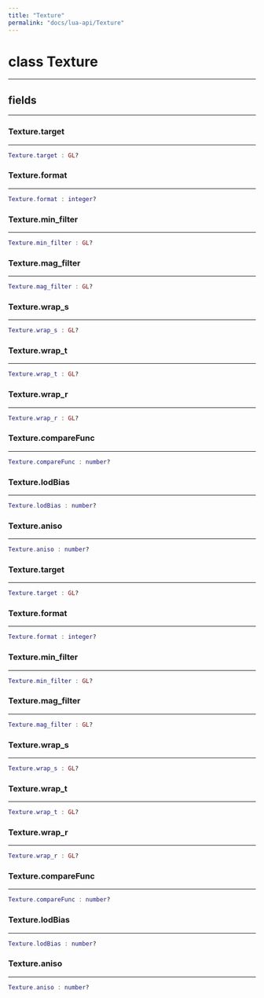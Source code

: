 ```yaml
---
title: "Texture"
permalink: "docs/lua-api/Texture"
---
```

# class Texture











---



## fields
---

### Texture.target
---
```lua
Texture.target : GL?
```










### Texture.format
---
```lua
Texture.format : integer?
```










### Texture.min_filter
---
```lua
Texture.min_filter : GL?
```










### Texture.mag_filter
---
```lua
Texture.mag_filter : GL?
```










### Texture.wrap_s
---
```lua
Texture.wrap_s : GL?
```










### Texture.wrap_t
---
```lua
Texture.wrap_t : GL?
```










### Texture.wrap_r
---
```lua
Texture.wrap_r : GL?
```










### Texture.compareFunc
---
```lua
Texture.compareFunc : number?
```










### Texture.lodBias
---
```lua
Texture.lodBias : number?
```










### Texture.aniso
---
```lua
Texture.aniso : number?
```










### Texture.target
---
```lua
Texture.target : GL?
```










### Texture.format
---
```lua
Texture.format : integer?
```










### Texture.min_filter
---
```lua
Texture.min_filter : GL?
```










### Texture.mag_filter
---
```lua
Texture.mag_filter : GL?
```










### Texture.wrap_s
---
```lua
Texture.wrap_s : GL?
```










### Texture.wrap_t
---
```lua
Texture.wrap_t : GL?
```










### Texture.wrap_r
---
```lua
Texture.wrap_r : GL?
```










### Texture.compareFunc
---
```lua
Texture.compareFunc : number?
```










### Texture.lodBias
---
```lua
Texture.lodBias : number?
```










### Texture.aniso
---
```lua
Texture.aniso : number?
```











